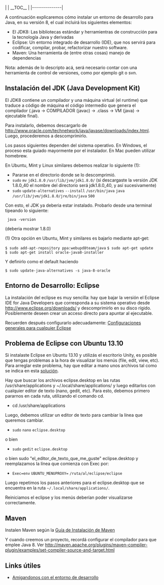 | | \_\_TOC\_\_ |
|---------------|

A continuación explicaremos cómo instalar un entorno de desarrollo para Java, en su versión 8, el cual incluirá los siguientes elementos:

-   El JDK8: Las bibliotecas estándar y herramientras de construcción para la tecnología Java y derivadas
-   Eclipse: Un entorno integrado de desarrollo (IDE), que nos servirá para codificar, compilar, probar, refactorizar nuestro software.
-   Maven: Una herramienta de (entre otras cosas) manejo de dependencias

Nota: además de lo descripto acá, será necesario contar con una herramienta de control de versiones, como por ejemplo git o svn.

Instalación del JDK (Java Development Kit)
------------------------------------------

El JDK8 contiene un compilador y una máquina virtual (el runtime) que traduce a código de máquina el código intermedio que genera el compilador (.java → COMPILADOR (javac) → .class → VM (java) → ejecutable final).

Para instalarlo, debemos descargarlo de <http://www.oracle.com/technetwork/java/javase/downloads/index.html>. Luego, procederemos a descomprimirlo.

Los pasos siguientes dependen del sistema operativo. En Windows, el proceso esta guiado mayormente por el instalador. En Mac pueden utilizar homebrew.

En Ubuntu, Mint y Linux similares debemos realizar lo siguiente (1):

-   Pararse en el directorio donde se lo descomprimió.
-   `sudo` `mv` `jdk1.8.0` `/usr/lib/jvm/jdk1.8.0/` (si descargaste la versión JDK 1.8.0\_40 el nombre del directorio será jdk1.8.0\_40, y así sucesivamente)
-   `sudo` `update-alternatives` `--install` `/usr/bin/java` `java` `/usr/lib/jvm/jdk1.8.0/jre/bin/java` `500`

Con esto, el JDK ya deberia estar instalado. Probarlo desde una terminal tipeando lo siguiente:

` java -version`

(deberia mostrar 1.8.0)

(1) Otra opción en Ubuntu, Mint y similares es bajarlo mediante apt-get:

`$ sudo add-apt-repository ppa:webupd8team/java`
`$ sudo apt-get update`
`$ sudo apt-get install oracle-java8-installer`

Y definirlo como el default haciendo

`$ sudo update-java-alternatives -s java-8-oracle `

Entorno de Desarrollo: Eclipse
------------------------------

La instalación del eclipse es muy sencilla: hay que bajar la versión el Eclipse IDE for Java Developers que corresponda a su sistema operativo desde <http://www.eclipse.org/downloads/> y descomprimirlo en su disco rígido. Posiblemente deseen crear un acceso directo para apuntar al ejecutable.

Recuerden después configurarlo adecuadamente: [Configuraciones generales para cualquier Eclipse](configuraciones-generales-para-cualquier-eclipse.md)

Problema de Eclipse con Ubuntu 13.10
------------------------------------

Si instalaste Eclipse en Ubuntu 13.10 y utilizás el escritorio Unity, es posible que tengas problemas a la hora de visualizar los menús (file, edit, view, etc). Para arreglar este problema, hay que editar a mano unos archivos tal como se indica en esta [solución](http://askubuntu.com/questions/364310/eclipse-kepler-runs-weird).

Hay que buscar los archivos eclipse.desktop en las rutas /usr/share/applications y ~/.local/share/applications/ y luego editarlos con cualquier editor de texto (nano, gedit, etc). Para esto, debemos primero pararnos en cada ruta, utilizando el comando cd.

-   cd /usr/share/applications

Luego, debemos utilizar un editor de texto para cambiar la línea que queremos cambiar.

-   `sudo` `nano` `eclipse.desktop`

o bien

-   `sudo` `gedit` `eclipse.desktop`

o bien sudo "el\_editor\_de\_texto\_que\_me\_guste" eclipse.desktop y reemplazamos la línea que comienza con Exec por:

-   `Exec=env` `UBUNTU_MENUPROXY=` `/ruta/al/eclipse/eclipse`

Luego repetimos los pasos anteriores para el eclipse.desktop que se encuentra en la ruta `~/.local/share/applications/`.

Reiniciamos el eclipse y los menús deberían poder visualizarse correctamente.

Maven
-----

Instalen Maven según la [Guía de Instalación de Maven](guia-de-instalacion-de-maven.md)

Y cuando creemos un proyecto, recordá configurar el compilador para que emplee Java 8. Ver <http://maven.apache.org/plugins/maven-compiler-plugin/examples/set-compiler-source-and-target.html>

Links útiles
------------

-   [Amigandonos con el entorno de desarrollo](amigandonos-con-el-entorno-de-desarrollo.md)

